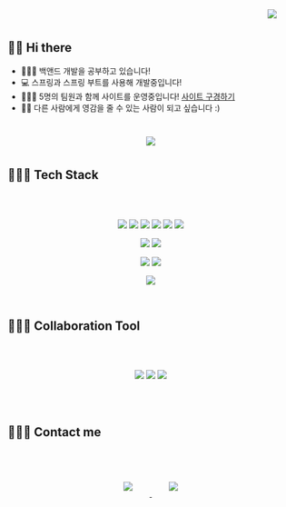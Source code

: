 <p align="right">
    <img src="https://hits.seeyoufarm.com/api/count/incr/badge.svg?url=https%3A%2F%2Fgithub.com%2Fleejieuns2&count_bg=%236BA4F8&title_bg=%230E1116&icon=github.svg&icon_color=%23FFFFFF&title=hits&edge_flat=false"
         style="height: auto; margin-left: 20px; margin-right: 20px; padding: 10px;"/>
</p>



## 👋🏻 Hi there  

- 👩🏻‍💼   백앤드 개발을 공부하고 있습니다!
- 💻   스프링과 스프링 부트를 사용해 개발중입니다!
- 👩🏻‍🏫   5명의 팀원과 함께 사이트를 운영중입니다! [사이트 구경하기](https://scopewith.com/)
- 🙆🏻   다른 사람에게 영감을 줄 수 있는 사람이 되고 싶습니다 :)

<br>


<div id="main" align="center">
    <img 
        src="https://github-readme-stats.vercel.app/api?username=9sanha&hide=stars,contribs&count_private=true&show_icons=true"
        style="height: auto; margin-left: 20px; margin-right: 20px; padding: 10px;"/>
</div>



## 👩🏻‍💻 Tech Stack 
<br><br>

<p align="center">
    <img src="https://img.shields.io/badge/Java-007396?style=flat-square&logo=Java&logoColor=white"/>
    <img src="https://img.shields.io/badge/Javascript-ffb13b?style=flat-square&logo=javascript&logoColor=white"/>
    <img src="https://img.shields.io/badge/Python-3766AB?style=flat-square&logo=Python&logoColor=white"/>  
    <img src="https://img.shields.io/badge/C-A8B9CC?style=flat-square&logo=C&logoColor=white"/>
    <img src="https://img.shields.io/badge/HTML-E34F26?style=flat-square&logo=html5&logoColor=white"/>
    <img src="https://img.shields.io/badge/CSS-1572B6?style=flat-square&logo=css3&logoColor=white"/>
</p>


<p align="center">
    <img src="https://img.shields.io/badge/Spring-6DB33F?style=flat-square&logo=Spring&logoColor=white"/>
    <img src="https://img.shields.io/badge/Flask-092E20?style=flat-square&logo=Flask&logoColor=white"/>


   
</p>


<p align="center">
    <img src="https://img.shields.io/badge/MongoDB-342FF?style=flat-square&logo=mongoDb&logoColor=white"/>
    <img src="https://img.shields.io/badge/Mysql-E6B91E?style=flat-square&logo=MySql&logoColor=white"/>
</p>


<p align="center">    
    <img src="https://img.shields.io/badge/aws-333664?style=flat-square&logo=amazon-aws&logoColor=white"/>
</p>
<br>

## 👩🏻‍💻 Collaboration Tool
<br><br>
<p align="center">    
    <img src="https://img.shields.io/badge/Github-000000?style=flat-square&logo=Github&logoColor=white"/>
    <img src="https://img.shields.io/badge/Slack-330064?style=flat-square&logo=Slack&logoColor=white"/>
    <img src="https://img.shields.io/badge/Notion-333600?style=flat-square&logo=Notion&logoColor=white"/>
</p>

<br><br>

## 🙋🏻‍♀️ Contact me
<br><br>
<div align="center">
    <a href="https://open.kakao.com/o/sWxtigwc">
        <img 
            src="https://img.shields.io/badge/Kakao-FFF211?style=for-the-badge&logo=KakaoTalk&logoColor=black&link=https://open.kakao.com/o/sWxtigwc"
            style="height: auto; margin-left: 20px; margin-right: 20px; padding: 10px;"/>
    </a>
    <a href="https://instagram.com/9_ml_er/">
        <img 
            src="https://img.shields.io/badge/Instagram-E4405F?style=for-the-badge&logo=instagram&logoColor=white&link=https://instagram.com/9_ml_er/"
            style="height: auto; margin-left: 20px; margin-right: 20px; padding: 10px;"/>
    </a>

</div>

<br><br><br><br><br><br>
